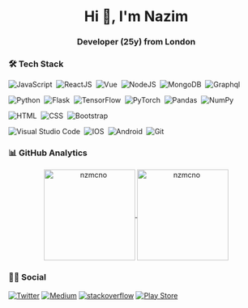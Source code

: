<h1 align="center">Hi 👋, I'm Nazim</h1>
<h3 align="center">Developer (25y) from London</h3>


### 🛠 Tech Stack
![JavaScript](https://img.shields.io/badge/-JavaScript-05122A?style=flat&logo=javascript)&nbsp;
![ReactJS](https://img.shields.io/badge/-ReactJs-05122A?style=flat&logo=React)&nbsp;
![Vue](https://img.shields.io/badge/-Vue-05122A?style=flat&logo=vue.js)&nbsp;
![NodeJS](https://img.shields.io/badge/-NodeJS-05122A?style=flat&logo=node.js)&nbsp;
![MongoDB](https://img.shields.io/badge/-MongoDB-05122A?style=flat&logo=mongodb)&nbsp;
![Graphql](https://img.shields.io/badge/-Graphql-05122A?style=flat&logo=graphql&logoColor=E10098)&nbsp;

![Python](https://img.shields.io/badge/-Python-05122A?style=flat&logo=python)&nbsp;
![Flask](https://img.shields.io/badge/-Flask-05122A?style=flat&logo=flask)&nbsp;
![TensorFlow](https://img.shields.io/badge/-TensorFlow-05122A?style=flat&logo=TensorFlow)&nbsp;
![PyTorch](https://img.shields.io/badge/-PyTorch-05122A?style=flat&logo=PyTorch)&nbsp;
![Pandas](https://img.shields.io/badge/-Pandas-05122A?style=flat&logo=Pandas)&nbsp;
![NumPy](https://img.shields.io/badge/-NumPy-05122A?style=flat&logo=NumPy)&nbsp;


<!--
![Flutter](https://img.shields.io/badge/Flutter-05122A?style=flat&logo=flutter&logoColor=02569B)&nbsp;
![Go](https://img.shields.io/badge/Go-05122A?style=flat&logo=go)&nbsp;
-->
![HTML](https://img.shields.io/badge/-HTML-05122A?style=flat&logo=HTML5&logoColor=E34F26)&nbsp;
![CSS](https://img.shields.io/badge/-CSS-05122A?style=flat&logo=CSS3&logoColor=239120)&nbsp;
![Bootstrap](https://img.shields.io/badge/-Bootstrap-05122A?style=flat&logo=bootstrap)&nbsp;

![Visual Studio Code](https://img.shields.io/badge/-Visual%20Studio%20Code-05122A?style=flat&logo=visual-studio-code&logoColor=007ACC)&nbsp;
![IOS](https://img.shields.io/badge/-IOS-05122A?style=flat&logo=ios)&nbsp;
![Android](https://img.shields.io/badge/-Android-05122A?style=flat&logo=android)&nbsp;
![Git](https://img.shields.io/badge/-Git-05122A?style=flat&logo=git)&nbsp;

### 📊 GitHub Analytics

<p align="center">
<a href="https://github.com/nzmcno">
  <img height="180em" align="center" src="https://github-readme-stats.vercel.app/api?username=nzmcno&show_icons=true&locale=en&theme=algolia&include_all_commits=true&count_private=true" alt="nzmcno"/>
  <img height="180em" align="center" src="https://github-readme-stats.vercel.app/api/top-langs?username=nzmcno&show_icons=true&locale=en&layout=compact&langs_count=8&theme=algolia" alt="nzmcno"/>
</a>
</p>

### 🤝🏻 Social

<p align="left">
<a href="https://twitter.com/nzmcno" target="blank"><img align="center" src="https://img.shields.io/badge/Twitter-1DA1F2?style=flat&logo=twitter&logoColor=white" alt="Twitter" /></a>
<a href="https://medium.com/@nzmcno" target="blank"><img align="center" src="https://img.shields.io/badge/Medium-12100E?style=flat&logo=medium&logoColor=white" alt="Medium" /></a>
<a href="" target="blank"><img align="center" src="https://img.shields.io/badge/Stack_Overflow-FE7A16?style=flat&logo=stack-overflow&logoColor=white" alt="stackoverflow" /></a>
<a href="" target="blank"><img align="center" src="https://img.shields.io/badge/Google_Play-414141?style=flat&logo=google-play&logoColor=white" alt="Play Store" /></a>
</p>
<!--
### 🎧 Now Playing

[<p align="center"> <img src="https://spotify-readme-stat.vercel.app/api/run-spotify-status" alt="Playing Now" width="600" /></p>]()
-->

<!--
**nzmcno/nzmcno** is a ✨ _special_ ✨ repository because its `README.md` (this file) appears on your GitHub profile.

Here are some ideas to get you started:

- 🔭 I’m currently working on ...
- 🌱 I’m currently learning ...
- 👯 I’m looking to collaborate on ...
- 🤔 I’m looking for help with ...
- 💬 Ask me about ...
- 📫 How to reach me: ...
- 😄 Pronouns: ...
- ⚡ Fun fact: ...
-->
